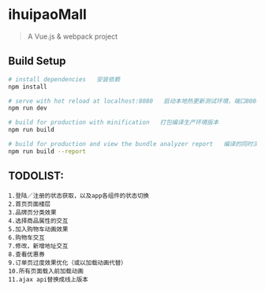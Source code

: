 # ihuipaoMall

> A Vue.js & webpack project

## Build Setup

``` bash
# install dependencies   安装依赖
npm install

# serve with hot reload at localhost:8080   启动本地热更新测试环境，端口8080
npm run dev

# build for production with minification   打包编译生产环境版本
npm run build

# build for production and view the bundle analyzer report   编译的同时浏览打包分析报告
npm run build --report
```

## TODOLIST: 
    1.登陆／注册的状态获取，以及app各组件的状态切换
    2.首页页面楼层
    3.品牌页分类效果
    4.选择商品属性的交互
    5.加入购物车动画效果
    6.购物车交互
    7.修改，新增地址交互
    8.查看优惠券
    9.订单页过度效果优化（或以加载动画代替）
    10.所有页面载入前加载动画
    11.ajax api替换成线上版本
